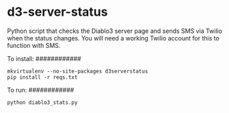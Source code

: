 d3-server-status
================

Python script that checks the Diablo3 server page and sends SMS via Twilio when the status changes. You will need a working Twilio account for this to function with SMS.


To install:
############

	mkvirtualenv --no-site-packages d3serverstatus
	pip install -r reqs.txt

To run:
############

	python diablo3_stats.py


